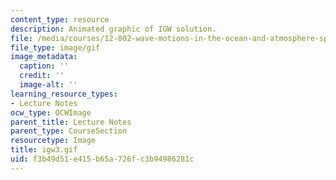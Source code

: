 ```yaml
---
content_type: resource
description: Animated graphic of IGW solution.
file: /media/courses/12-802-wave-motions-in-the-ocean-and-atmosphere-spring-2004/f3b49d51e415b65a726fc3b94986281c_igw3.gif
file_type: image/gif
image_metadata:
  caption: ''
  credit: ''
  image-alt: ''
learning_resource_types:
- Lecture Notes
ocw_type: OCWImage
parent_title: Lecture Notes
parent_type: CourseSection
resourcetype: Image
title: igw3.gif
uid: f3b49d51-e415-b65a-726f-c3b94986281c
---
```


